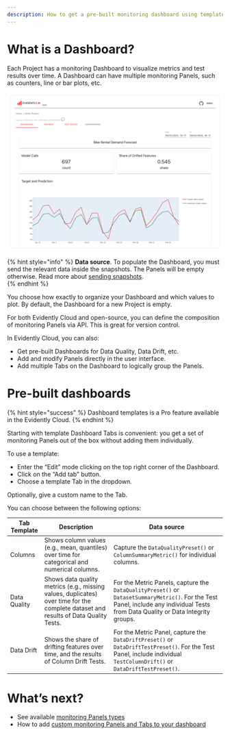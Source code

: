 ```yaml
---
description: How to get a pre-built monitoring dashboard using templates.
---   
```


# What is a Dashboard? 

Each Project has a monitoring Dashboard to visualize metrics and test results over time. A Dashboard can have multiple monitoring Panels, such as counters, line or bar plots, etc.

![](../.gitbook/assets/main/evidently_ml_monitoring_main.png)


{% hint style="info" %}
**Data source**. To populate the Dashboard, you must send the relevant data inside the snapshots. The Panels will be empty otherwise. Read more about [sending snapshots](snapshots.md).  
{% endhint %}

You choose how exactly to organize your Dashboard and which values to plot. By default, the Dashboard for a new Project is empty. 

For both Evidently Cloud and open-source, you can define the composition of monitoring Panels via API. This is great for version control.

In Evidently Cloud, you can also:
* Get pre-built Dashboards for Data Quality, Data Drift, etc.
* Add and modify Panels directly in the user interface.
* Add multiple Tabs on the Dashboard to logically group the Panels.

# Pre-built dashboards
{% hint style="success" %}
Dashboard templates is a Pro feature available in the Evidently Cloud. 
{% endhint %}

Starting with template Dashboard Tabs is convenient: you get a set of monitoring Panels out of the box without adding them individually.

To use a template:
* Enter the “Edit” mode clicking on the top right corner of the Dashboard. 
* Click on the “Add tab” button.
* Choose a template Tab in the dropdown.

Optionally, give a custom name to the Tab.

You can choose between the following options:

| Tab Template | Description | Data source |
|---|---|---|
| Columns | Shows column values (e.g., mean, quantiles) over time for categorical and numerical columns. | Capture the `DataQualityPreset()` or `ColumnSummaryMetric()` for individual columns. |
| Data Quality | Shows data quality metrics (e.g., missing values, duplicates) over time for the complete dataset and results of Data Quality Tests. | For the Metric Panels, capture the `DataQualityPreset()` or `DatasetSummaryMetric()`. For the Test Panel, include any individual Tests from Data Quality or Data Integrity groups.|
| Data Drift | Shows the share of drifting features over time, and the results of Column Drift Tests. | For the Metric Panel, capture the `DataDriftPreset()` or `DataDriftTestPreset()`. For the Test Panel, include individual `TestColumnDrift()` or `DataDriftTestPreset()`. |

# What’s next?

* See available [monitoring Panels types](design_dashboard.md)
* How to add [custom monitoring Panels and Tabs to your dashboard](design_dashboard_api.md)

